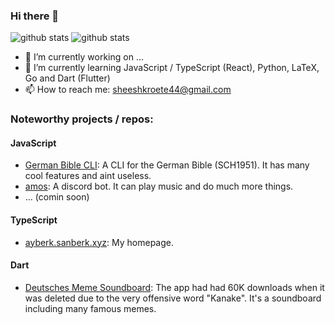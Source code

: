 ### Hi there 👋
![github stats](https://github-readme-stats.vercel.app/api?username=Sheesher&hide=stars&count_private=true&show_icons=true&theme=dracula)
![github stats](https://github-readme-stats.vercel.app/api/top-langs/?username=Sheesher&layout=compact&theme=dracula)
<!--
**Sheesher/Sheesher** is a ✨ _special_ ✨ repository because its `README.md` (this file) appears on your GitHub profile.
- 🔭 I’m currently working on ...
-->
- 🔭 I’m currently working on ...
- 🌱 I’m currently learning JavaScript / TypeScript (React), Python, LaTeX, Go and Dart (Flutter)
- 📫 How to reach me: sheeshkroete44@gmail.com

### Noteworthy projects / repos:
#### JavaScript
- [German Bible CLI](https://www.npmjs.com/package/german-bible-cli): A CLI for the German Bible (SCH1951). It has many cool features and aint useless.
- [amos](https://github.com/Sheesher/amos): A discord bot. It can play music and do much more things.
- ... (comin soon)

#### TypeScript
- [ayberk.sanberk.xyz](https://ayberk.sanberk.xyz/): My homepage.

#### Dart
- [Deutsches Meme Soundboard](https://play.google.com/store/apps/details?id=club.ente.soundboard): The app had had 60K downloads when it was deleted due to the very offensive word "Kanake". It's a soundboard including many famous memes. 
